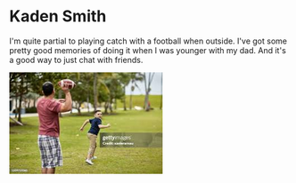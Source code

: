 # Kaden Smith

I'm quite partial to playing catch with a football when outside. I've got some pretty good memories of doing it when I was younger with my dad. And it's a good way to just chat with friends.

![Father and son playing catch with a football](FootballCatch.jfif)